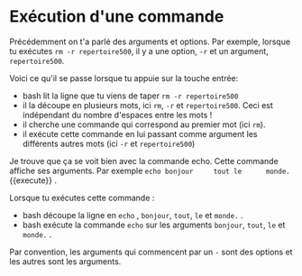 # Exécution d'une commande

Précédemment on t'a parlé des arguments et options. Par exemple, lorsque tu exécutes `rm -r repertoire500`, il y a une option, `-r` et un argument, `repertoire500`.

Voici ce qu'il se passe lorsque tu appuie sur la touche entrée:

* bash lit la ligne que tu viens de taper `rm -r repertoire500`
* il la découpe en plusieurs mots, ici `rm`, `-r` et `repertoire500`. Ceci est indépendant du nombre d'espaces entre les mots !
* il cherche une commande qui correspond au premier mot (ici `rm`).
* il exécute cette commande en lui passant comme argument les différents autres mots (ici `-r` et `repertoire500`)

Je trouve que ça se voit bien avec la commande echo. Cette commande affiche ses arguments.
Par exemple `echo bonjour     tout le      monde.`{{execute}} .

Lorsque tu exécutes cette commande :
* bash découpe la ligne en `echo` , `bonjour`, `tout`, `le` et `monde.` .
* bash exécute la commande `echo` sur les arguments `bonjour`, `tout`, `le` et `monde.` .

Par convention, les arguments qui commencent par un `-` sont des options et les autres sont les arguments.
